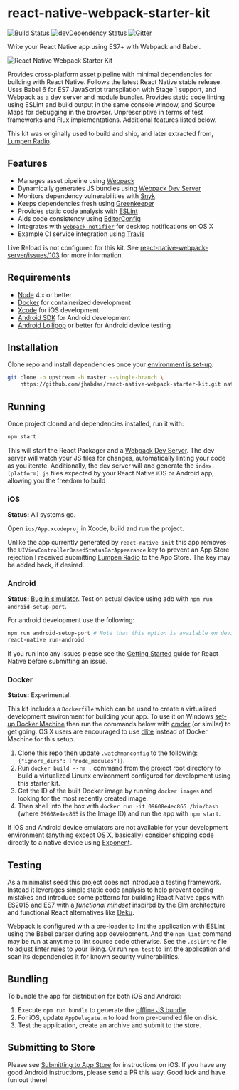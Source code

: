 # react-native-webpack-starter-kit

[![Build Status](https://travis-ci.org/jhabdas/react-native-webpack-starter-kit.svg?branch=master)](https://travis-ci.org/jhabdas/react-native-webpack-starter-kit)
[![devDependency Status](https://david-dm.org/jhabdas/react-native-webpack-starter-kit/dev-status.svg)](https://david-dm.org/jhabdas/react-native-webpack-starter-kit#info=devDependencies)
[![Gitter](https://img.shields.io/gitter/room/nwjs/nw.js.svg)](https://gitter.im/jhabdas/react-native-webpack-starter-kit)

Write your React Native app using ES7+ with Webpack and Babel.

![React Native Webpack Starter Kit](https://dl.dropboxusercontent.com/u/10150480/rn-starter-kit-hero-wordswag.jpg)

Provides cross-platform asset pipeline with minimal dependencies for building with React Native. Follows the latest React Native stable release. Uses Babel 6 for ES7 JavaScript transpilation with Stage 1 support, and Webpack as a dev server and module bundler. Provides static code linting using ESLint and build output in the same console window, and Source Maps for debugging in the browser. Unprescriptive in terms of test frameworks and Flux implementations. Additional features listed below.

This kit was originally used to build and ship, and later extracted from, [Lumpen Radio].

## Features

- Manages asset pipeline using [Webpack](http://webpack.github.io/)
- Dynamically generates JS bundles using [Webpack Dev Server](http://webpack.github.io/docs/webpack-dev-server.html)
- Monitors dependency vulnerabilities with [Snyk](https://snyk.io/)
- Keeps dependencies fresh using [Greenkeeper](https://greenkeeper.io/)
- Provides static code analysis with [ESLint](http://eslint.org/)
- Aids code consistency using [EditorConfig](http://editorconfig.org/)
- Integrates with [`webpack-notifier`](https://github.com/Turbo87/webpack-notifier) for desktop notifications on OS X
- Example CI service integration using [Travis](https://travis-ci.org)

Live Reload is not configured for this kit. See [react-native-webpack-server/issues/103](https://github.com/mjohnston/react-native-webpack-server/issues/103) for more information.

## Requirements

- [Node](https://nodejs.org) 4.x or better
- [Docker](https://www.docker.com/) for containerized development
- [Xcode](https://developer.apple.com/xcode/) for iOS development
- [Android SDK](https://developer.android.com/sdk/) for Android development
- [Android Lollipop](https://www.android.com/versions/lollipop-5-0/) or better for Android device testing

## Installation

Clone repo and install dependencies once your [environment is set-up](https://facebook.github.io/react-native/docs/getting-started.html):

```sh
git clone -o upstream -b master --single-branch \
    https://github.com/jhabdas/react-native-webpack-starter-kit.git native-starter-kit && cd $_ && npm i
```

## Running

Once project cloned and dependencies installed, run it with:

```sh
npm start
```

This will start the React Packager and a [Webpack Dev Server](https://github.com/webpack/webpack-dev-server). The dev server will watch your JS files for changes, automatically linting your code as you iterate. Additionally, the dev server will and generate the `index.[platform].js` files expected by your React Native iOS or Android app, allowing you the freedom to build 

### iOS

**Status:** All systems go.

Open `ios/App.xcodeproj` in Xcode, build and run the project.

Unlike the app currently generated by `react-native init` this app removes the `UIViewControllerBasedStatusBarAppearance` key to prevent an App Store rejection I received submitting [Lumpen Radio] to the App Store. The key may be added back, if desired.

### Android

**Status:** [Bug in simulator](https://github.com/jhabdas/react-native-webpack-starter-kit/issues/58). Test on actual device using adb with `npm run android-setup-port`.

For android development use the following:

```sh
npm run android-setup-port # Note that this option is available on devices running android 5.0+ (API 21)
react-native run-android
```

If you run into any issues please see the [Getting Started](http://facebook.github.io/react-native/docs/getting-started.html) guide for React Native before submitting an issue.

### Docker

**Status:** Experimental.

This kit includes a `Dockerfile` which can be used to create a virtualized development environment for building your app. To use it on Windows [set-up Docker Machine](https://docs.docker.com/machine/get-started/) then run the commands below with [cmder](http://cmder.net/) (or similar) to get going. OS X users are encouraged to use [dlite](https://github.com/nlf/dlite) instead of Docker Machine for this setup.

1. Clone this repo then update `.watchmanconfig` to the following: `{"ignore_dirs": ["node_modules"]}`.
1. Run `docker build --rm .` command from the project root directory to build a virtualized Linunx environment configured for development using this starter kit.
1. Get the ID of the built Docker image by running `docker images` and looking for the most recently created image.
1. Then shell into the box with `docker run -it 09608e4ec865 /bin/bash` (where `09608e4ec865` is the Image ID) and run the app with `npm start`.

If iOS and Android device emulators are not available for your development environment (anything except OS X, basically) consider shipping code directly to a native device using [Exponent](https://exponentjs.com/).

## Testing

As a minimalist seed this project does not introduce a testing framework. Instead it leverages simple static code analysis to help prevent coding mistakes and introduce some patterns for building React Native apps with ES2015 and ES7 with a _functional mindset_ inspired by the [Elm architecture](https://github.com/evancz/elm-architecture-tutorial/) and functional React alternatives like [Deku](https://segment.com/blog/deku-our-functional-alternative-to-react/).

Webpack is configured with a pre-loader to lint the application with ESLint using the Babel parser during app development. And the `npm lint` command may be run at anytime to lint source code otherwise. See the `.eslintrc` file to adjust [linter rules](http://eslint.org/docs/rules/) to your liking. Or run `npm test` to lint the application and scan its dependencies it for known security vulnerabilities.

## Bundling

To bundle the app for distribution for both iOS and Android:

1. Execute `npm run bundle` to generate the [offline JS bundle](https://facebook.github.io/react-native/docs/running-on-device-ios.html#using-offline-bundle).
1. For iOS, update `AppDelegate.m` to load from pre-bundled file on disk.
1. Test the application, create an archive and submit to the store.

## Submitting to Store

Please see [Submitting to App Store](http://habd.as/reflecting-on-react-native-development/#submitting-to-app-store) for instructions on iOS. If you have any good Android instructions, please send a PR this way. Good luck and have fun out there!

[Lumpen Radio]: https://github.com/jhabdas/lumpen-radio
